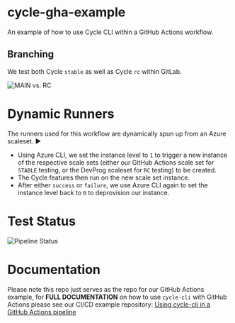 # cycle-gha-example
An example of how to use Cycle CLI within a GitHub Actions workflow.

## Branching
We test both Cycle `stable` as well as Cycle `rc` within GitLab.

![MAIN vs. RC](https://cycldocimgs.blob.core.windows.net/docimgs/main-vs-rc.png)

# Dynamic Runners
The runners used for this workflow are dynamically spun up from an Azure scaleset. ▶️

- Using Azure CLI, we set the instance level to `1` to trigger a new instance of the respective scale sets (either our GitHub Actions scale set for `STABLE` testing, or the DevProg scaleset for `RC` testing) to be created.
- The Cycle features then run on the new scale set instance.
- After either `success` or `failure`, we use Azure CLI again to set the instance level back to `0` to deprovision our instance.

# Test Status
![Pipeline Status](https://github.com/CycleLabsGHA/cycle-gha-example/actions/workflows/cycle-stable-testing.yml/badge.svg)

# Documentation
Please note this repo just serves as the repo for our GitHub Actions example, for **FULL DOCUMENTATION** on how to use `cycle-cli` with GitHub Actions please see our CI/CD example repository: [Using cycle-cli in a GitHub Actions pipeline](https://dev.azure.com/cyclelabs/cycle-codetemplates/_git/githubactions)
